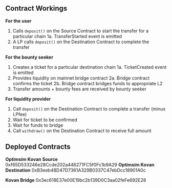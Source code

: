 ## Contract Workings

**For the user**

1. Calls `deposit()` on the Source Contract to start the transfer for a particular chain
1a. TransferStarted event is emitted
2. A LP calls `deposit()` on the Destination Contract to complete the transfer

**For the bounty seeker**

1. Creates a ticket for a particular destination chain
1a. TicketCreated event is emitted
2. Provides liquidity on mainnet bridge contract
2a. Bridge contract confirms the ticket
2b. Bridge contract bridges funds to appropriate L2
3. Transfer amounts + bounty fees are received by bounty seeker

**For liquidity provider**

1. Call `deposit()` on the Destination Contract to complete a transfer (minus LPfee)
2. Wait for ticket to be confirmed
3. Wait for funds to bridge
4. Call `withdraw()` on the Destination Contract to receive full amount

## Deployed Contracts

**Optimsim Kovan Source** 0xf65D533246e28Ccde202a446271FC5f0Fc1b9A29
**Optimsim Kovan Destination** 0xB3eeb48D47D7361A329B0337C47ebDcc18901A0c

**Kovan Bridge** 0x3ec618E37e00E19bc2b139D0C3aa02feFe692E28